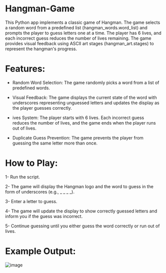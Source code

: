 # Hangman-Game
This Python app  implements a classic game of Hangman. The game selects a random word from a predefined list (hangman_words.word_list) and prompts the player to guess letters one at a time. The player has 6 lives, and each incorrect guess reduces the number of lives remaining. The game provides visual feedback using ASCII art stages (hangman_art.stages) to represent the hangman's progress.
# Features:
* Random Word Selection: The game randomly picks a word from a list of predefined words.

* Visual Feedback: The game displays the current state of the word with underscores representing unguessed letters and updates the display as the player guesses correctly.

* ives System: The player starts with 6 lives. Each incorrect guess reduces the number of lives, and the game ends when the player runs out of lives.

* Duplicate Guess Prevention: The game prevents the player from guessing the same letter more than once.

# How to Play:
1- Run the script.

2- The game will display the Hangman logo and the word to guess in the form of underscores (e.g., _ _ _ _).

3- Enter a letter to guess.

4- The game will update the display to show correctly guessed letters and inform you if the guess was incorrect.

5- Continue guessing until you either guess the word correctly or run out of lives.

# Example Output:
![image](https://github.com/user-attachments/assets/46c0c362-2a62-45d1-8553-3424f972485f)

